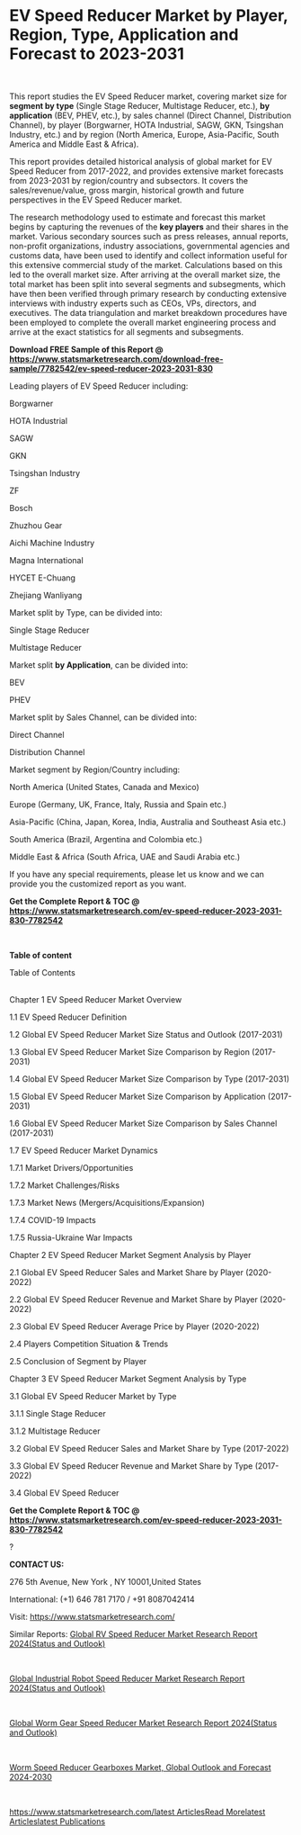 <h1>EV Speed Reducer Market by Player, Region, Type, Application and Forecast to 2023-2031</h1><br/><p>This report studies the EV Speed Reducer market, covering market size for <strong>segment by type</strong> (Single Stage Reducer, Multistage Reducer, etc.), <strong>by application</strong> (BEV, PHEV, etc.), by sales channel (Direct Channel, Distribution Channel), by player (Borgwarner, HOTA Industrial, SAGW, GKN, Tsingshan Industry, etc.) and by region (North America, Europe, Asia-Pacific, South America and Middle East & Africa).</p>
 
 
 
 <p>This report provides detailed historical analysis of global market for EV Speed Reducer from 2017-2022, and provides extensive market forecasts from 2023-2031 by region/country and subsectors. It covers the sales/revenue/value, gross margin, historical growth and future perspectives in the EV Speed Reducer market.</p>
 
 
 
 <p>The research methodology used to estimate and forecast this market begins by capturing the revenues of the <strong>key players</strong> and their shares in the market. Various secondary sources such as press releases, annual reports, non-profit organizations, industry associations, governmental agencies and customs data, have been used to identify and collect information useful for this extensive commercial study of the market. Calculations based on this led to the overall market size. After arriving at the overall market size, the total market has been split into several segments and subsegments, which have then been verified through primary research by conducting extensive interviews with industry experts such as CEOs, VPs, directors, and executives. The data triangulation and market breakdown procedures have been employed to complete the overall market engineering process and arrive at the exact statistics for all segments and subsegments.</p>
 
 
 
 <p><strong>Download FREE Sample of this Report @ <a href="https://www.statsmarketresearch.com/download-free-sample/7782542/ev-speed-reducer-2023-2031-830">https://www.statsmarketresearch.com/download-free-sample/7782542/ev-speed-reducer-2023-2031-830</a></strong></p>
 
 
 
 <p>Leading players of EV Speed Reducer including:</p>
 
 
 
 <p>Borgwarner</p>
 
 
 
 <p>HOTA Industrial</p>
 
 
 
 <p>SAGW</p>
 
 
 
 <p>GKN</p>
 
 
 
 <p>Tsingshan Industry</p>
 
 
 
 <p>ZF</p>
 
 
 
 <p>Bosch</p>
 
 
 
 <p>Zhuzhou Gear</p>
 
 
 
 <p>Aichi Machine Industry</p>
 
 
 
 <p>Magna International</p>
 
 
 
 <p>HYCET E-Chuang</p>
 
 
 
 <p>Zhejiang Wanliyang</p>
 
 
 
 <p>Market split by Type, can be divided into:</p>
 
 
 
 <p>Single Stage Reducer</p>
 
 
 
 <p>Multistage Reducer</p>
 
 
 
 <p>Market split <strong>by Application</strong>, can be divided into:</p>
 
 
 
 <p>BEV</p>
 
 
 
 <p>PHEV</p>
 
 
 
 <p>Market split by Sales Channel, can be divided into:</p>
 
 
 
 <p>Direct Channel</p>
 
 
 
 <p>Distribution Channel</p>
 
 
 
 <p>Market segment by Region/Country including:</p>
 
 
 
 <p>North America (United States, Canada and Mexico)</p>
 
 
 
 <p>Europe (Germany, UK, France, Italy, Russia and Spain etc.)</p>
 
 
 
 <p>Asia-Pacific (China, Japan, Korea, India, Australia and Southeast Asia etc.)</p>
 
 
 
 <p>South America (Brazil, Argentina and Colombia etc.)</p>
 
 
 
 <p>Middle East & Africa (South Africa, UAE and Saudi Arabia etc.)</p>
 
 
 
 <p>If you have any special requirements, please let us know and we can provide you the customized report as you want.</p>
 
 
 
 <div><b>Get the Complete Report & TOC @ <a href="https://www.statsmarketresearch.com/ev-speed-reducer-2023-2031-830-7782542">https://www.statsmarketresearch.com/ev-speed-reducer-2023-2031-830-7782542</a></b></div>
 
 
 
 <p><br />
 
 <b>Table of content</b></p>
 
 
 
 <p>Table of Contents<br />
 
 <br />
 
 Chapter 1 EV Speed Reducer Market Overview<br />
 
 1.1 EV Speed Reducer Definition<br />
 
 1.2 Global EV Speed Reducer Market Size Status and Outlook (2017-2031)<br />
 
 1.3 Global EV Speed Reducer Market Size Comparison by Region (2017-2031)<br />
 
 1.4 Global EV Speed Reducer Market Size Comparison by Type (2017-2031)<br />
 
 1.5 Global EV Speed Reducer Market Size Comparison by Application (2017-2031)<br />
 
 1.6 Global EV Speed Reducer Market Size Comparison by Sales Channel (2017-2031)<br />
 
 1.7 EV Speed Reducer Market Dynamics<br />
 
 1.7.1 Market Drivers/Opportunities<br />
 
 1.7.2 Market Challenges/Risks<br />
 
 1.7.3 Market News (Mergers/Acquisitions/Expansion)<br />
 
 1.7.4 COVID-19 Impacts<br />
 
 1.7.5 Russia-Ukraine War Impacts<br />
 
 Chapter 2 EV Speed Reducer Market Segment Analysis by Player<br />
 
 2.1 Global EV Speed Reducer Sales and Market Share by Player (2020-2022)<br />
 
 2.2 Global EV Speed Reducer Revenue and Market Share by Player (2020-2022)<br />
 
 2.3 Global EV Speed Reducer Average Price by Player (2020-2022)<br />
 
 2.4 Players Competition Situation & Trends<br />
 
 2.5 Conclusion of Segment by Player<br />
 
 Chapter 3 EV Speed Reducer Market Segment Analysis by Type<br />
 
 3.1 Global EV Speed Reducer Market by Type<br />
 
 3.1.1 Single Stage Reducer<br />
 
 3.1.2 Multistage Reducer<br />
 
 3.2 Global EV Speed Reducer Sales and Market Share by Type (2017-2022)<br />
 
 3.3 Global EV Speed Reducer Revenue and Market Share by Type (2017-2022)<br />
 
 3.4 Global EV Speed Reducer</p>
 
 
 
 <div><b>Get the Complete Report & TOC @ <a href="https://www.statsmarketresearch.com/ev-speed-reducer-2023-2031-830-7782542">https://www.statsmarketresearch.com/ev-speed-reducer-2023-2031-830-7782542</a></b></div>
 
 
 
 <p>? </p>
 
 
 
 <p><b>CONTACT US:</b><br />
 
 276 5th Avenue, New York , NY 10001,United States<br />
 
 International: (+1) 646 781 7170 / +91 8087042414<br />
 
 Visit: <a href="https://www.statsmarketresearch.com/">https://www.statsmarketresearch.com/</a><br />
 
 Similar Reports: <a href="https://www.statsmarketresearch.com/ev-speed-reducer-2023-2031-830-7782542">Global RV Speed Reducer Market Research Report 2024(Status and Outlook)</a><br />
 
 <br />
 
 <a href="https://www.statsmarketresearch.com/ev-speed-reducer-2023-2031-830-7782542">Global Industrial Robot Speed Reducer Market Research Report 2024(Status and Outlook)</a><br />
 
 <br />
 
 <a href="https://www.statsmarketresearch.com/ev-speed-reducer-2023-2031-830-7782542">Global Worm Gear Speed Reducer Market Research Report 2024(Status and Outlook)</a><br />
 
 <br />
 
 <a href="https://www.statsmarketresearch.com/ev-speed-reducer-2023-2031-830-7782542">Worm Speed Reducer Gearboxes Market, Global Outlook and Forecast 2024-2030</a><br />
 
 <br />
 
 <a href="https://gyeongbokgung.com">https://www.statsmarketresearch.com/</a><a href="https://hallyeomaritime.com">latest Articles</a><a href="https://jingwansa.com">Read More</a><a href="https://nguoiviet.jp/">latest Articles</a><a href="https://www.intelmarketresearch.com/">latest Publications</a></p>